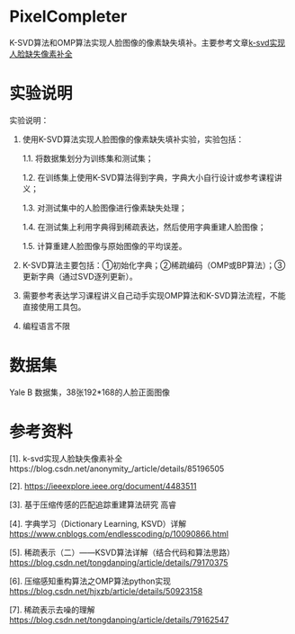 # PixelCompleter
 K-SVD算法和OMP算法实现人脸图像的像素缺失填补。主要参考文章[k-svd实现人脸缺失像素补全](https://blog.csdn.net/anonymity_/article/details/85196505)

# 实验说明
实验说明：
1.	使用K-SVD算法实现人脸图像的像素缺失填补实验，实验包括：

       1.1.	将数据集划分为训练集和测试集；
 
       1.2.	在训练集上使用K-SVD算法得到字典，字典大小自行设计或参考课程讲义；
 
       1.3.	对测试集中的人脸图像进行像素缺失处理；
 
       1.4.	在测试集上利用字典得到稀疏表达，然后使用字典重建人脸图像；
 
       1.5.	计算重建人脸图像与原始图像的平均误差。
       
2.	K-SVD算法主要包括：①初始化字典；②稀疏编码（OMP或BP算法）；③更新字典（通过SVD逐列更新）。
3.	需要参考表达学习课程讲义自己动手实现OMP算法和K-SVD算法流程，不能直接使用工具包。
4.	编程语言不限 

# 数据集
Yale B 数据集，38张192*168的人脸正面图像

# 参考资料
[1]. k-svd实现人脸缺失像素补全https://blog.csdn.net/anonymity_/article/details/85196505

[2]. https://ieeexplore.ieee.org/document/4483511

[3]. 基于压缩传感的匹配追踪重建算法研究 高睿

[4]. 字典学习（Dictionary Learning, KSVD）详解 https://www.cnblogs.com/endlesscoding/p/10090866.html

[5]. 稀疏表示（二）——KSVD算法详解（结合代码和算法思路）https://blog.csdn.net/tongdanping/article/details/79170375

[6]. 压缩感知重构算法之OMP算法python实现 https://blog.csdn.net/hjxzb/article/details/50923158

[7]. 稀疏表示去噪的理解 https://blog.csdn.net/tongdanping/article/details/79162547



